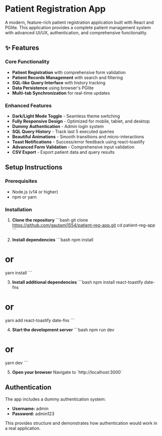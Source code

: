 # Patient Registration App

A modern, feature-rich patient registration application built with React and PGlite. This application provides a complete patient management system with advanced UI/UX, authentication, and comprehensive functionality.

## ✨ Features

### Core Functionality
- **Patient Registration** with comprehensive form validation
- **Patient Records Management** with search and filtering
- **SQL-like Query Interface** with history tracking
- **Data Persistence** using browser's PGlite
- **Multi-tab Synchronization** for real-time updates

### Enhanced Features
- **Dark/Light Mode Toggle** - Seamless theme switching
- **Fully Responsive Design** - Optimized for mobile, tablet, and desktop
- **Dummy Authentication** - Admin login system
- **SQL Query History** - Track last 5 executed queries
- **Beautiful Animations** - Smooth transitions and micro-interactions
- **Toast Notifications** - Success/error feedback using react-toastify
- **Advanced Form Validation** - Comprehensive input validation
- **CSV Export** - Export patient data and query results

## Setup Instructions

### Prerequisites
- Node.js (v14 or higher)
- npm or yarn

### Installation

1. **Clone the repository**
\`\`\`bash
git clone https://github.com/gautami1554/patient-reg-app.git
cd patient-reg-app
\`\`\`

2. **Install dependencies**
\`\`\`bash
npm install
# or
yarn install
\`\`\`

3. **Install additional dependencies**
\`\`\`bash
npm install react-toastify date-fns
# or
yarn add react-toastify date-fns
\`\`\`

4. **Start the development server**
\`\`\`bash
npm run dev
# or
yarn dev
\`\`\`

5. **Open your browser**
Navigate to \`http://localhost:3000\`

## Authentication

The app includes a dummy authentication system:

- **Username:** admin
- **Password:** admin123

This provides structure and demonstrates how authentication would work in a real application.
